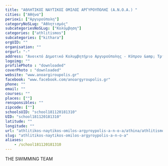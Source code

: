 ```yaml
---
title: "ΑΘΛΗΤΙΚΟΣ ΝΑΥΤΙΚΟΣ ΟΜΙΛΟΣ ΑΡΓΥΡΟΥΠΟΛΗΣ (A.Ν.Ο.Α.) "
cities: ["Αθήνα"]
perioxi: ["Αργυρούπολη"]
categoryNoSLug: "Αθλητισμός"
subcategoriesNoSLug: ["Κολύμβηση"]
categories: ["athlitismos"]
subcategories: ["kithara"]
orgUID: ""
organisation: ""
orgurl: "-"
address: "Ανοικτό Δημοτικό Κολυμβητήριο Αργυρούπολης - Κύπρου &amp; Τριπόλεως 1, 16451 Argyroupolis, Attiki, Greece"
logoimg: ""
profilePhoto : "downloaded"
coverPhoto : "downloaded"
website: "www.anoargiroupolis.gr"
facebook: "www.facebook.com/anoargyroupolis.gr"
phone: ""
email: ""
courses: ""
places: [""]
rensponsibles: ""
zipcode: [""]
schoolsUID: "school181120181310"
UID: "school181120181310"
latitude: ""
longitude: ""
url: "athlitikos-naytikos-omilos-argyroypolis-a-n-o-a/athina/athlitismos/kithara"
slug: "athlitikos-naytikos-omilos-argyroypolis-a-n-o-a"
aliases:
    - /school181120181310
---
```



THE SWIMMING TEAM

